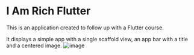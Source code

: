 # I Am Rich Flutter
This is an application created to follow up with a Flutter course.

It displays a simple app with a single scaffold view, an app bar with a title and a centered image.
![image](https://user-images.githubusercontent.com/29107481/139703923-9e533587-8ec3-439f-ba46-8732050441c6.png)
